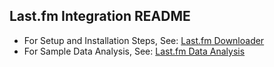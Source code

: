 ## Last.fm Integration README

* For Setup and Installation Steps, See: [Last.fm Downloader](https://github.com/markwk/qs_ledger/blob/master/fitbit/lastfm_downloader.ipynb)
* For Sample Data Analysis, See: [Last.fm Data Analysis](https://github.com/markwk/qs_ledger/blob/master/fitbit/lastfm_data_analysis.ipynb)
